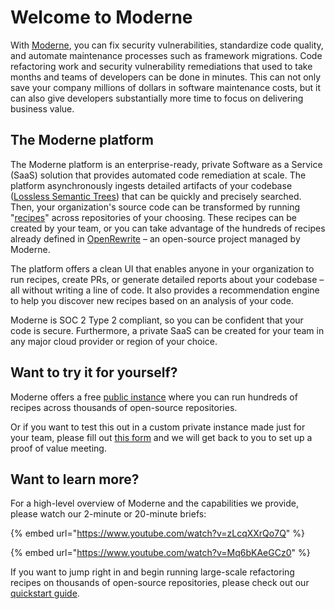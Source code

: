 # Welcome to Moderne

With [Moderne](https://moderne.io), you can fix security vulnerabilities, standardize code quality, and automate maintenance processes such as framework migrations. Code refactoring work and security vulnerability remediations that used to take months and teams of developers can be done in minutes. This can not only save your company millions of dollars in software maintenance costs, but it can also give developers substantially more time to focus on delivering business value.

## The Moderne platform

The Moderne platform is an enterprise-ready, private Software as a Service (SaaS) solution that provides automated code remediation at scale. The platform asynchronously ingests detailed artifacts of your codebase ([Lossless Semantic Trees](/concepts/lossless-semantic-trees.md)) that can be quickly and precisely searched. Then, your organization's source code can be transformed by running "[recipes](https://docs.openrewrite.org/concepts-and-explanations/recipes)" across repositories of your choosing. These recipes can be created by your team, or you can take advantage of the hundreds of recipes already defined in [OpenRewrite](https://docs.openrewrite.org/) – an open-source project managed by Moderne. 

The platform offers a clean UI that enables anyone in your organization to run recipes, create PRs, or generate detailed reports about your codebase – all without writing a line of code. It also provides a recommendation engine to help you discover new recipes based on an analysis of your code.

Moderne is SOC 2 Type 2 compliant, so you can be confident that your code is secure. Furthermore, a private SaaS can be created for your team in any major cloud provider or region of your choice.

## Want to try it for yourself?

Moderne offers a free [public instance](https://app.moderne.io/) where you can run hundreds of recipes across thousands of open-source repositories.

Or if you want to test this out in a custom private instance made just for your team, please fill out [this form](https://lq7oxv9ggnm.typeform.com/ContactUs?typeform-source=https://docs.moderne.io/) and we will get back to you to set up a proof of value meeting.

## Want to learn more?

For a high-level overview of Moderne and the capabilities we provide, please watch our 2-minute or 20-minute briefs:

{% embed url="https://www.youtube.com/watch?v=zLcqXXrQo7Q" %}

{% embed url="https://www.youtube.com/watch?v=Mq6bKAeGCz0" %}

If you want to jump right in and begin running large-scale refactoring recipes on thousands of open-source repositories, please check out our [quickstart guide](/user-documentation/running-your-first-recipe.md).